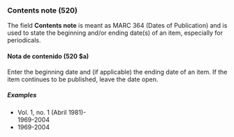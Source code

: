 ### Contents note (520)

The field **Contents note** is meant as MARC 364 (Dates of Publication) and is used to state the beginning and/or ending date(s) of an item, especially for periodicals.

#### Nota de contenido (520 $a)

Enter the beginning date and (if applicable) the ending date of an item. If the item continues to be published, leave the date open.

##### Examples

- Vol. 1, no. 1 (Abril 1981)-  
  1969-2004
- 1969-2004
